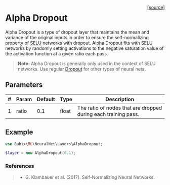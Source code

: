 <span style="float:right;"><a href="https://github.com/RubixML/RubixML/blob/master/src/NeuralNet/Layers/AlphaDropout.php">[source]</a></span>

# Alpha Dropout
Alpha Dropout is a type of dropout layer that maintains the mean and variance of the original inputs in order to ensure the self-normalizing property of [SELU](../activation-functions/selu.md) networks with dropout. Alpha Dropout fits with SELU networks by randomly setting activations to the negative saturation value of the activation function at a given ratio each pass.

> **Note:** Alpha Dropout is generally only used in the context of SELU networks. Use regular [Dropout](dropout.md) for other types of neural nets.

## Parameters
| # | Param | Default | Type | Description |
|---|---|---|---|---|
| 1 | ratio | 0.1 | float | The ratio of nodes that are dropped during each training pass. |

## Example
```php
use Rubix\ML\NeuralNet\Layers\AlphaDropout;

$layer = new AlphaDropout(0.1);
```

### References
>- G. Klambauer et al. (2017). Self-Normalizing Neural Networks.
